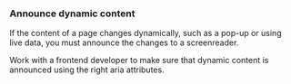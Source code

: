 ### Announce dynamic content

If the content of a page changes dynamically, such as a pop-up or using live data, you must announce the changes to a screenreader.

Work with a frontend developer to make sure that dynamic content is announced using the right aria attributes.
